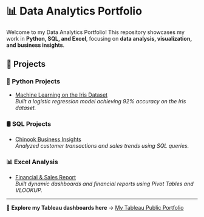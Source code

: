 # 📊 Data Analytics Portfolio

Welcome to my Data Analytics Portfolio! This repository showcases my work in **Python, SQL, and Excel**, focusing on **data analysis, visualization, and business insights**.

## 🔹 Projects

### 🐍 Python Projects
- [Machine Learning on the Iris Dataset](Python-Projects/Iris-ML-Analysis.ipynb)  
  *Built a logistic regression model achieving 92% accuracy on the Iris dataset.*

### 🛢 SQL Projects
- [Chinook Business Insights](SQL-Queries/Chinook-Business-Insights.sql)  
  *Analyzed customer transactions and sales trends using SQL queries.*

### 📊 Excel Analysis
- [Financial & Sales Report](Excel-Reports/Financial-Sales-Analysis.xlsx)  
  *Built dynamic dashboards and financial reports using Pivot Tables and VLOOKUP.*

---
🚀 **Explore my Tableau dashboards here** → [My Tableau Public Portfolio](https://public.tableau.com/app/profile/danny.hussain/vizzes)
